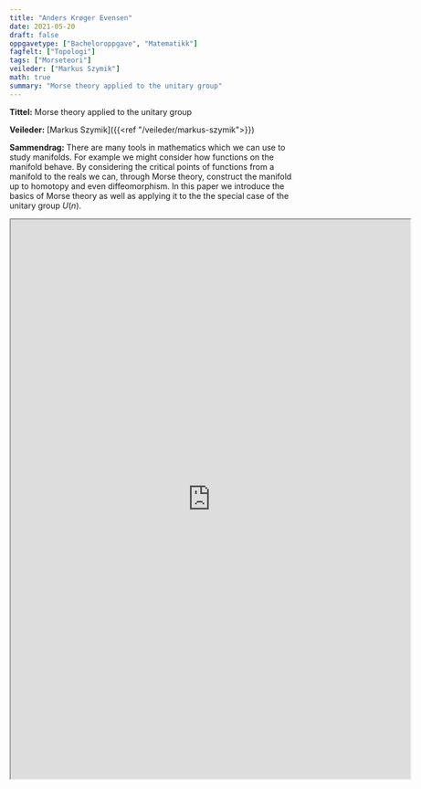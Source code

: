 ```yaml
---
title: "Anders Krøger Evensen"
date: 2021-05-20
draft: false
oppgavetype: ["Bacheloroppgave", "Matematikk"]
fagfelt: ["Topologi"]
tags: ["Morseteori"]
veileder: ["Markus Szymik"]
math: true
summary: "Morse theory applied to the unitary group"
---
```


**Tittel:** Morse theory applied to the unitary group

**Veileder:** [Markus Szymik]({{<ref "/veileder/markus-szymik">}})

**Sammendrag:** There are many tools in mathematics which we can use to study manifolds. For example we might consider how functions on the manifold behave. By considering the critical points of functions from a manifold to the reals we can, through Morse theory, construct the manifold up to homotopy and even diffeomorphism. In this paper we introduce the basics of Morse theory as well as applying it to the the special case of the unitary group $U(n)$.


<iframe src="https://drive.google.com/file/d/1l5nqiBpPeg98fQsV3SHgBIUSKlpwTyFW/preview" width="700" height="980" allow="autoplay"></iframe>